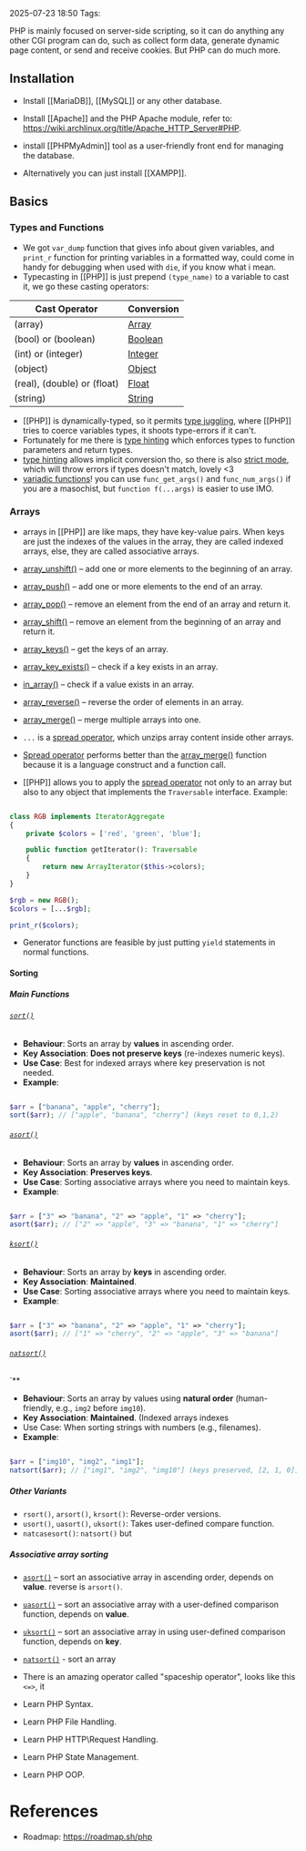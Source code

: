 2025-07-23 18:50
Tags: 

PHP is mainly focused on server-side scripting, so it can do anything any other CGI program can do, such as collect form data, generate dynamic page content, or send and receive cookies. But PHP can do much more.

## Installation

-  Install [[MariaDB]], [[MySQL]] or any other database.  
- Install [[Apache]] and the PHP Apache module, refer to: https://wiki.archlinux.org/title/Apache_HTTP_Server#PHP.
- install [[PHPMyAdmin]] tool as a user-friendly front end for managing the database.

- Alternatively you can just install [[XAMPP]].

## Basics

### Types and Functions

- We got `var_dump` function that gives info about given variables, and `print_r` function for printing variables in a formatted way, could come in handy for debugging when used with `die`, if you know what i mean.
- Typecasting in [[PHP]] is just prepend `(type_name)` to a variable to cast it, we go these casting operators:

| Cast Operator               | Conversion                                                       |
| --------------------------- | ---------------------------------------------------------------- |
| (array)                     | [Array](https://www.phptutorial.net/php-tutorial/php-array/)     |
| (bool) or (boolean)         | [Boolean](https://www.phptutorial.net/php-tutorial/php-boolean/) |
| (int) or (integer)          | [Integer](https://www.phptutorial.net/php-tutorial/php-int/)     |
| (object)                    | [Object](https://www.phptutorial.net/php-oop/php-objects/)       |
| (real), (double) or (float) | [Float](https://www.phptutorial.net/php-tutorial/php-float/)     |
| (string)                    | [String](https://www.phptutorial.net/php-tutorial/php-string/)   |
- [[PHP]] is dynamically-typed, so it permits [type juggling](https://www.phptutorial.net/php-tutorial/php-type-juggling/), where [[PHP]] tries to coerce variables types, it shoots type-errors if it can't.
- Fortunately for me there is [type hinting](https://www.phptutorial.net/php-tutorial/php-type-hints/) which enforces types to function parameters and return types.
- [type hinting](https://www.phptutorial.net/php-tutorial/php-type-hints/) allows implicit conversion tho, so there is also [strict mode](https://www.phptutorial.net/php-tutorial/php-strict_types/), which will throw errors if types doesn't match, lovely <3 
- [variadic functions](https://www.phptutorial.net/php-tutorial/php-variadic-functions/)! you can use `func_get_args()` and `func_num_args()` if you are a masochist, but `function f(...args)` is easier to use IMO.

### Arrays
- arrays in [[PHP]] are like maps, they have key-value pairs. When keys are just the indexes of the values in the array, they are called indexed arrays, else, they are called associative arrays.

- [array_unshift()](https://www.phptutorial.net/php-tutorial/php-array_unshift/) – add one or more elements to the beginning of an array.
- [array_push()](https://www.phptutorial.net/php-tutorial/php-array_push/) – add one or more elements to the end of an array.
- [array_pop()](https://www.phptutorial.net/php-tutorial/php-array_pop/) – remove an element from the end of an array and return it.
- [array_shift()](https://www.phptutorial.net/php-tutorial/php-array_shift/) – remove an element from the beginning of an array and return it.
- [array_keys()](https://www.phptutorial.net/php-tutorial/php-array_keys/) – get the keys of an array.
- [array_key_exists()](https://www.phptutorial.net/php-tutorial/php-array_key_exists/) – check if a key exists in an array.
- [in_array()](https://www.phptutorial.net/php-tutorial/php-in_array/) – check if a value exists in an array.
- [array_reverse()](https://www.phptutorial.net/php-tutorial/php-array_reverse/) – reverse the order of elements in an array.
- [array_merge()](https://www.phptutorial.net/php-tutorial/php-array_merge/) – merge multiple arrays into one.

- `...` is a [spread operator](https://www.phptutorial.net/php-tutorial/php-spread-operator/), which unzips array content inside other arrays.
- [Spread operator](https://www.phptutorial.net/php-tutorial/php-spread-operator/) performs better than the [array_merge()](https://www.phptutorial.net/php-tutorial/php-array_merge/) function because it is a language construct and a function call.
- [[PHP]] allows you to apply the [spread operator](https://www.phptutorial.net/php-tutorial/php-spread-operator/) not only to an array but also to any object that implements the `Traversable` interface. Example:
```php

class RGB implements IteratorAggregate
{
    private $colors = ['red', 'green', 'blue'];

    public function getIterator(): Traversable
    {
        return new ArrayIterator($this->colors);
    }
}

$rgb = new RGB();
$colors = [...$rgb];

print_r($colors);

```
- Generator functions are feasible by just putting `yield` statements in normal functions.
#### Sorting

##### Main Functions
###### [`sort()`](https://www.php.net/manual/en/function.sort.php)

- **Behaviour**: Sorts an array by **values** in ascending order.
- **Key Association**: **Does not preserve keys** (re-indexes numeric keys).
- **Use Case**: Best for indexed arrays where key preservation is not needed.
- **Example**:
```php

$arr = ["banana", "apple", "cherry"];
sort($arr); // ["apple", "banana", "cherry"] (keys reset to 0,1,2)
```

###### [`asort()`](https://www.php.net/manual/en/function.asort.php)

- **Behaviour**: Sorts an array by **values** in ascending order.
- **Key Association**: **Preserves keys**.
- **Use Case**: Sorting associative arrays where you need to maintain keys.
- **Example**:
```php

$arr = ["3" => "banana", "2" => "apple", "1" => "cherry"];
asort($arr); // ["2" => "apple", "3" => "banana", "1" => "cherry"]
```

###### [`ksort()`](https://www.php.net/manual/en/function.ksort.php)

- **Behaviour**: Sorts an array by **keys** in ascending order. 
- **Key Association**: **Maintained**.
- **Use Case**: Sorting associative arrays where you need to maintain keys.
- **Example**:
```php

$arr = ["3" => "banana", "2" => "apple", "1" => "cherry"];
asort($arr); // ["1" => "cherry", "2" => "apple", "3" => "banana"]
```

###### [`natsort()`](https://www.php.net/manual/en/function.natsort.php)
`**

- **Behaviour**: Sorts an array by values using **natural order** (human-friendly, e.g., `img2` before `img10`).
- **Key Association**: **Maintained**. (Indexed arrays indexes 
- Use Case: When sorting strings with numbers (e.g., filenames).
- **Example**:

```php 

$arr = ["img10", "img2", "img1"];
natsort($arr); // ["img1", "img2", "img10"] (keys preserved, [2, 1, 0]) 
```
##### **Other Variants**

- `rsort()`, `arsort()`, `krsort()`: Reverse-order versions.
- `usort()`, `uasort()`, `uksort()`: Takes user-defined compare function.
- `natcasesort()`: `natsort()` but 

##### Associative array sorting
- [`asort()`](https://www.php.net/manual/en/function.asort.php) – sort an associative array in ascending order, depends on **value**. reverse is `arsort()`.
- [`uasort()`](https://www.php.net/manual/en/function.uasort.php) – sort an associative array with a user-defined comparison function, depends on **value**.

- [`uksort()`](https://www.php.net/manual/en/function.uksort.php) – sort an associative array in using user-defined comparison function, depends on **key**.

- [`natsort()`](https://www.php.net/manual/en/function.natsort.php) - sort an array
- There is an amazing operator called "spaceship operator", looks like this `<=>`, it 

-  Learn PHP Syntax.
-  Learn PHP File Handling.
-  Learn PHP HTTP\Request Handling.
-  Learn PHP State Management.
-  Learn PHP OOP.


# References

- Roadmap: https://roadmap.sh/php